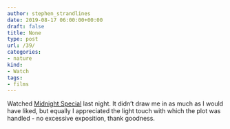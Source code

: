 ```yaml
---
author: stephen_strandlines
date: 2019-08-17 06:00:00+00:00
draft: false
title: None
type: post
url: /39/
categories:
- nature
kind:
- Watch
tags:
- films
---
```





Watched [Midnight Special](https://m.imdb.com/title/tt2649554/) last night. It didn’t draw me in as much as I would have liked, but equally I appreciated the light touch with which the plot was handled - no excessive exposition, thank goodness.



